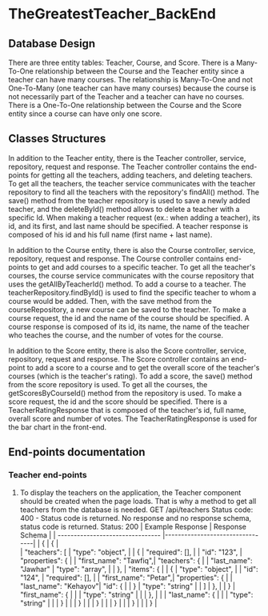 # TheGreatestTeacher_BackEnd

## Database Design 
There are three entity tables: Teacher, Course, and Score.
There is a Many-To-One relationship between the Course and the Teacher entity since a teacher can have many courses.
The relationship is Many-To-One and not One-To-Many (one teacher can have many courses) because the course is not necessarily part of the Teacher and a teacher can have no courses.
There is a One-To-One relationship between the Course and the Score entity since a course can have only one score. 

## Classes Structures
In addition to the Teacher entity, there is the Teacher controller, service, repository, request and response.
The Teacher controller contains the end-points for getting all the teachers, adding teachers, and deleting teachers.
To get all the teachers, the teacher service communicates with the teacher repository to find all the teachers with the repository's findAll() method.
The save() method from the teacher repository is used to save a newly added teacher, and the deleteById() method allows to delete a teacher with a specific Id.
When making a teacher request (ex.: when adding a teacher), its id, and its first, and last name should be specified. A teacher response is composed of his id and his full name (first name + last name).

In addition to the Course entity, there is also the Course controller, service, repository, request and response.
The Course controller contains end-points to get and add courses to a specific teacher.
To get all the teacher's courses, the course service communicates with the course repository that uses the getAllByTeacherId() method. 
To add a course to a teacher. The teacherRepository.findById() is used to find the specific teacher to whom a course would be added. Then, with the save method from the courseRepository, a new course can be saved to the teacher.
To make a course request, the id and the name of the course should be specified. A course response is composed of its id, its name, the name of the teacher who teaches the course, and the number of votes for the course.

In addition to the Score entity, there is also the Score controller, service, repository, request and response.
The Score controller contains an end-point to add a score to a course and to get the overall score of the teacher's courses (which is the teacher's rating).
To add a score, the save() method from the score repository is used. To get all the courses, the getScoresByCourseId() method from the repository is used.
To make a score request, the id and the score should be specified. There is a TeacherRatingResponse that is composed of the teacher's id, full name, overall score and number of votes.
The TeacherRatingResponse is used for the bar chart in the front-end.

## End-points documentation
### Teacher end-points
1. To display the teachers on the application, the Teacher component should be created when the page loads. That is why a method to get all teachers from the database is needed.
GET /api/teachers
Status code: 400 - Status code is returned.
No response and no response schema, status code is returned.
Status: 200
| Example Response                 | Response Schema                 |
| -------------------------------- |---------------------------------|
| {                                | {                               |             
|    "teachers": [                 |  "type": "object",              |
|       {                          |   "required": [],               |
|            "id": "123",          |    "properties": {              |
|           "first_name": "Tawfiq",|     "teachers": {               |
|            "last_name": "Jawhar" |      "type": "array",           |
|       },                         |       "items": {                |
|        {                         |        "type": "object",        |
|            "id": "124",          |         "required": [],         |
|            "first_name": "Petar",|          "properties": {        |
|            "last_name": "Kehayov"|           "id": {               |
|        }                         |            "type": "string"     |
|    ]                             |            },                   |
| }                                |             "first_name": {     |
|                                  |              "type": "string"   |
|                                  |             },                  |
|                                  |              "last_name": {     |
|                                  |               "type": "string"  |
|                                  |             }                   |
|                                  |          }                      |
|                                  |        }                        |
|                                  |      }                          |
|                                  |    }                            |
|                                  |  }                              |